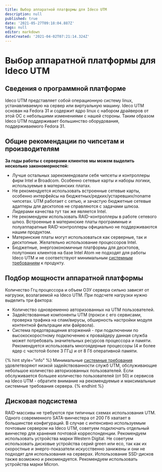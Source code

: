 ```yaml
---
title: Выбор аппаратной платформы для Ideco UTM
description: null
published: true
date: '2021-05-27T09:18:04.887Z'
tags: null
editor: markdown
dateCreated: '2021-04-02T07:21:14.324Z'
---
```


# Выбор аппаратной платформы для Ideco UTM

## Сведения о программной платформе

Ideco UTM представляет собой операционную систему linux, устанавливаемую на сервер или виртуальную машину. Ideco UTM основан на Fedora 31 и содержит ядро linux с набором драйверов от этой ОС с небольшими изменениями с нашей стороны. Таким образом Ideco UTM поддерживает большинство оборудования, поддерживаемого Fedora 31.

## Общие рекомендации по чипсетам и производителям

**За годы работы с серверами клиентов мы можем выделить несколько закономерностей:**

* Лучше остальных зарекомендовали себя чипсеты и контроллеры фирм Intel и Broadcom. Особенно сетевые карты и наборы логики, используемые в материнских платах.
* Не рекомендуется использовать встроенные сетевые карты, особенно интерфейсы на бюджетных/редких/устаревших/noname чипсетах. UTM работает с сетью, и зачастую бюджетные сетевые адаптеры для десктопов не справляются с задачами шлюза. Лидерами качества тут так же является Intel.
* Не рекомендуем использовать RAID-контроллеры в работе сетевого шлюз. Встроенные в материнские платы программные и полуаппаратные RAID-контроллеры официально не поддерживаются нашим продуктом.
* Материнские платы могут использоваться как серверные, так и десктопные. Желательно использование процессоров Intel.
* Бюджетные, энергоэкономичные платформы для десктопов, полутонких клиентов на базе Intel Atom не подходят для работы Ideco UTM и не соответствуют минимальным [системным требованиям](../../installation/installation-process.md) к продукту.

## Подбор мощности аппаратной платформы

Количество Ггц процессора и объем ОЗУ сервера сильно зависят от нагрузки, возлагаемой на Ideco UTM. При подсчете нагрузки нужно выделить три фактора:

* Количество одновременно авторизованных на UTM пользователей.
* Задействованные компоненты UTM \(прокси с его сервисами, проверка трафика на спам/вирусы, обширность настройки модуля контентной фильтрации или файрвола\).
* Система предотвращения вторжений - при подключении по высокоскоростному подключению к провайдеру данная служба может потребовать значительных ресурсов процессора и памяти. Рекомендуется использовать многоядерные процессоры \(4 и более ядер с частотой более 3 ГГц\) и от 8 Гб оперативной памяти.

{% hint style="info" %}
Минимальные [системные требования](../../installation/installation-process.md) удовлетворяют низкой задействованности служб UTM, обслуживающие небольшое количество авторизованных пользователей. Если обслуживается большее количество пользователей \(от 50\) и сервисов на Ideco UTM - обратите внимание на рекомендуемые и максимальные системные требования сервера.
{% endhint %}

## Дисковая подсистема

RAID-массивы не требуются при типичных схемах использования UTM. Одного современного SATA-винчестера от 200 Гб хватает в большинстве конфигураций. В случае с интенсивно используемым почтовым сервером на Ideco UTM, советуем подключать отдельный винчестер для хранения почтовой корреспонденции. Рекомендуем использовать устройства марки Western Digital. Не советуем использовать дисковые устройства серий green или eco, так как их скоростные и энерго-показатели искусственно занижены и они не подходят для использования на серверах. Использование SSD-дисков также возможно и рекомендуется. Рекомендуем использовать устройства марки Micron.

